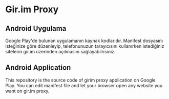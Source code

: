 # Gir.im Proxy 

## Android Uygulama
Google Play'de bulunan uygulamanın kaynak kodlarıdır. Manifest dosyasını isteğinize göre düzenleyip, telefonunuzun tarayıcısını kullanırken istediğiniz sitelerin gir.im üzerinden açılmasını sağlayabilirsiniz.

## Android Application
This repository is the source code of girim proxy application on Google Play. You can edit manifest file and let your browser open any website you want on gir.im proxy.
